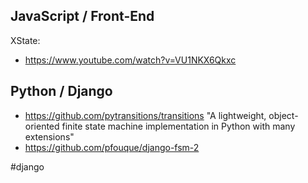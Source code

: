 ## JavaScript / Front-End

XState: 
- https://www.youtube.com/watch?v=VU1NKX6Qkxc

## Python / Django

- https://github.com/pytransitions/transitions "A lightweight, object-oriented finite state machine implementation in Python with many extensions"
- https://github.com/pfouque/django-fsm-2

<!-- Keywords -->
#django
<!-- /Keywords -->
